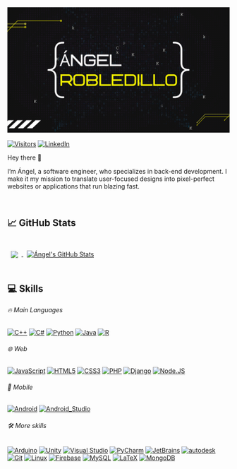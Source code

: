 <!--[![Ángel's GitHub Banner](./assets/GitHubCabecera.png)](https://github.com/angelrobp)-->
<img src="./assets/GitHubCabecera.png" width="600">

[![Visitors](https://api.visitorbadge.io/api/visitors?path=https%3A%2F%2Fgithub.com%2Fangelrobp&countColor=%23dce775)](https://visitorbadge.io/status?path=https%3A%2F%2Fgithub.com%2Fangelrobp)
[![LinkedIn](https://img.shields.io/badge/LinkedIn-Ángel_Robledillo-0077B5?style=for-the-badge&logo=linkedin&logoColor=white&labelColor=101010)](https://www.linkedin.com/in/angelrobledillo/)

Hey there 👋

I’m Ángel, a software engineer, who specializes in back-end development. I make it my mission to translate user-focused designs into pixel-perfect websites or applications that run blazing fast.

<!--Want to know more about me? [Check out my portfolio.](https://github.com/angelrobp)-->

<!--
## 📝 Latest Blog Posts

<br>

<!-- BLOG-POST-LIST:START -->
<!-- - [Título enlace](https://github.com/angelrobp) -->
<!-- BLOG-POST-LIST:END -->

<br>

<!--
## 📌 Pinned Repositories

<br>

<a href="ENLACEREPO">
  <img align="center" style="margin:0.5rem" src="https://github-readme-stats.vercel.app/api/pin/?username=angelrobp&repo=[NOMBREREPO]&title_color=ffffff&text_color=c9cacc&icon_color=4AB197&bg_color=1A2B34" />
</a>

<br>
<br>
-->



## &#x1f4c8; GitHub Stats

<br>

<a href="https://github.com/angelrobp">
  <img align="center" style="margin:0.5rem" src="https://github-readme-stats.vercel.app/api/top-langs/?username=angelrobp&hide=html,css&title_color=ffffff&text_color=c9cacc&icon_color=4AB197&bg_color=1A2B34" />
</a>

<a href="https://github.com/angelrobp">
  <img align="center" style="margin:0.5rem" src="https://github-readme-stats.vercel.app/api?username=angelrobp&show_icons=true&line_height=27&count_private=true&title_color=ffffff&text_color=c9cacc&icon_color=4AB097&bg_color=1A2B34" alt="Ángel's GitHub Stats" />
</a>

<br>
<br>

## :computer: Skills
###### :fire: Main Languages 
[![C++](https://img.shields.io/badge/C++-2300599C?style=for-the-badge&logo=c%2B%2B&logoColor=white&labelColor=101010)]()
[![C#](https://img.shields.io/badge/c%23-23239120?style=for-the-badge&logo=c-sharp&logoColor=white&labelColor=101010)]()
[![Python](https://img.shields.io/badge/python-3670A0?style=for-the-badge&logo=python&logoColor=ffdd54&labelColor=101010)]()
[![Java](https://img.shields.io/badge/Java-007396?style=for-the-badge&logo=java&logoColor=white&labelColor=101010)]()
[![R](https://img.shields.io/badge/r-%23276DC3.svg?style=for-the-badge&logo=r&logoColor=white&labelColor=101010)]()
</br>
###### :globe_with_meridians: Web
[![JavaScript](https://img.shields.io/badge/JavaScript-F7DF1E?style=for-the-badge&logo=javascript&logoColor=white&labelColor=101010)]()
[![HTML5](https://img.shields.io/badge/html5-%23E34F26.svg?style=for-the-badge&logo=html5&logoColor=white&labelColor=101010)]()
[![CSS3](https://img.shields.io/badge/CSS3-%231572B6.svg?style=for-the-badge&logo=css3&logoColor=white&labelColor=101010)]()
[![PHP](https://img.shields.io/badge/php-%23777BB4.svg?style=for-the-badge&logo=php&logoColor=white&labelColor=101010)]()
[![Django](https://img.shields.io/badge/django-%23092E20.svg?style=for-the-badge&logo=django&logoColor=white&labelColor=101010)]()
[![Node.JS](https://img.shields.io/badge/Node.JS-339933?style=for-the-badge&logo=node.js&logoColor=white&labelColor=101010)]()
</br>
###### :iphone: Mobile
[![Android](https://img.shields.io/badge/Android-3DDC84?style=for-the-badge&logo=android&logoColor=white&labelColor=101010)]()
[![Android_Studio](https://img.shields.io/badge/Android_Studio-3DDC84?style=for-the-badge&logo=android-studio&logoColor=white&labelColor=101010)]()
</br>
###### :hammer_and_wrench: More skills
[![Arduino](https://img.shields.io/badge/-Arduino-00979D?style=for-the-badge&logo=Arduino&logoColor=white&labelColor=101010)]()
[![Unity](https://img.shields.io/badge/Unity-100000?style=for-the-badge&logo=unity&logoColor=white&labelColor=101010)]()
[![Visual Studio](https://img.shields.io/badge/visualstudio-6E2CD9?style=for-the-badge&logo=visualstudio&logoColor=white&labelColor=101010)]()
[![PyCharm](https://img.shields.io/badge/pycharm-54bdad?style=for-the-badge&logo=pycharm&logoColor=white&labelColor=101010)]()
[![JetBrains](https://img.shields.io/badge/jetbrains-9bea67?style=for-the-badge&logo=jetbrains&logoColor=white&labelColor=101010)]()
[![autodesk](https://img.shields.io/badge/autodesk-0696d7?style=for-the-badge&logo=autodesk&logoColor=white&labelColor=101010)]()
[![Git](https://img.shields.io/badge/git-%23F05033.svg?style=for-the-badge&logo=git&logoColor=white&labelColor=101010)]()
[![Linux](https://img.shields.io/badge/Linux-FCC624?style=for-the-badge&logo=linux&logoColor=white&labelColor=101010)]()
[![Firebase](https://img.shields.io/badge/Firebase-FFCA28?style=for-the-badge&logo=firebase&logoColor=white&labelColor=101010)]()
[![MySQL](https://img.shields.io/badge/MySQL-4479A1?style=for-the-badge&logo=mysql&logoColor=white&labelColor=101010)]()
[![LaTeX](https://img.shields.io/badge/latex-%23008080.svg?style=for-the-badge&logo=latex&logoColor=white&labelColor=101010)]()
[![MongoDB](https://img.shields.io/badge/MongoDB-47A248?style=for-the-badge&logo=mongodb&logoColor=white&labelColor=101010)]()
</br>
